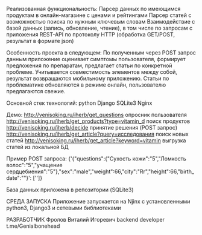 Реализованная функциональность:
Парсер данных по имеющимся продуктам в онлайн-магазине с ценами и рейтингами
Парсер статей с возможностью поиска по нужным ключевым словам
Взаимодействие с базой данных (запись, обновление, чтение), в том числе по запросам с приложения
REST-API по протоколу HTTP (обработка GET/POST, результат в формате json)

Особенность проекта в следующем:
По полученным через POST запрос данным приложение оценивает симптомы пользователя, формирует предложения по препаратам, предлагает статьи по конкретной проблеме.
Учитывается совместимость элементов между собой, результат возвращаются мобильному приложению.
Статьи по проблематике обновляются в режиме онлайн, пользователю предлагаются свежие.

Основной стек технологий:
python
Django
SQLite3
Nginx

Демо:
http://venisoking.ru/iherb/get_questions опросник пользователя
http://venisoking.ru/iherb/get_products?type=vitamin_d поиск продуктов
http://venisoking.ru/iherb/decide принятие решения (POST запрос)
http://venisoking.ru/iherb/get_article?query=исследования поиск новых статей
http://venisoking.ru/iherb/get_article?keyword=vitamin выгрузка статей из локальной БД

Пример POST запроса: {'{"questions":{"Сухость кожи":"5","Ломкость волос":"5","учащение сердцебиения":"5"},"sex":"male","weight":66,"city":"Rr","height":66,"birth_date":""}': ['']}

База данных приложена в репозитории (SQLite3)

СРЕДА ЗАПУСКА
Приложение запускается на Njinx с установленными python3, Django3 и сетевыми библиотеками

РАЗРАБОТЧИК
Фролов Виталий Игоревич backend developer t.me/Genialbonehead
